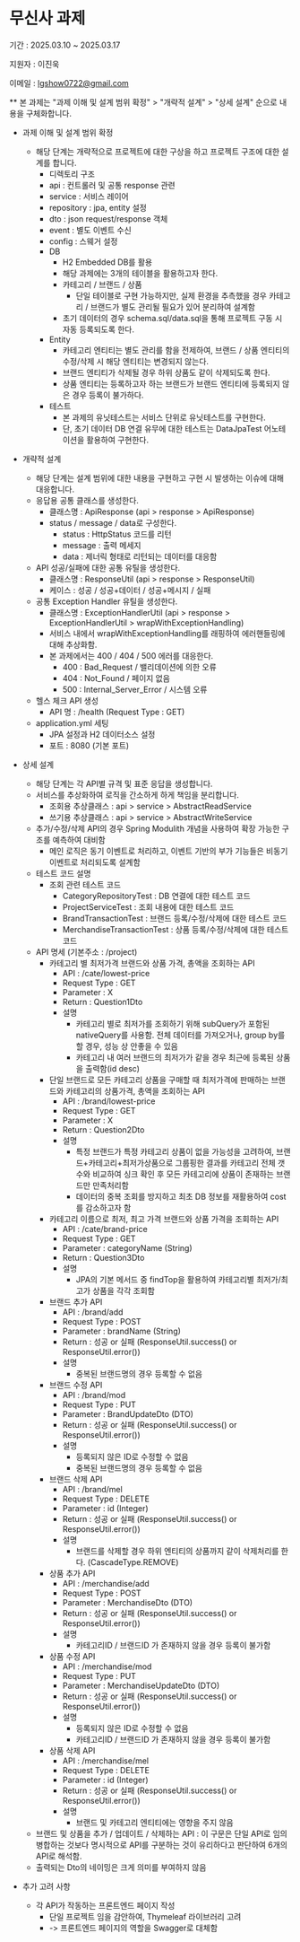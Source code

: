 # 무신사 과제
기간 : 2025.03.10 ~ 2025.03.17

지원자 : 이진욱

이메일 : lgshow0722@gmail.com

** 본 과제는 "과제 이해 및 설계 범위 확정" > "개략적 설계" > "상세 설계" 순으로 내용을 구체화합니다.

* 과제 이해 및 설계 범위 확정
  * 해당 단계는 개략적으로 프로젝트에 대한 구상을 하고 프로젝트 구조에 대한 설계를 합니다.
    *  디렉토리 구조
      * api : 컨트롤러 및 공통 response 관련
      * service : 서비스 레이어
      * repository : jpa, entity 설정
      * dto : json request/response 객체
      * event : 별도 이벤트 수신
      * config : 스웨거 설정
    * DB
      * H2 Embedded DB를 활용
      * 해당 과제에는 3개의 테이블을 활용하고자 한다.
      * 카테고리 / 브랜드 / 상품
        * 단일 테이블로 구현 가능하지만, 실제 환경을 추측했을 경우 카테고리 / 브랜드가 별도 관리될 필요가 있어 분리하여 설계함
      * 초기 데이터의 경우 schema.sql/data.sql을 통해 프로젝트 구동 시 자동 등록되도록 한다.
    * Entity
      * 카테고리 엔티티는 별도 관리를 함을 전제하여, 브랜드 / 상품 엔티티의 수정/삭제 시 해당 엔티티는 변경되지 않는다.
      * 브랜드 엔티티가 삭제될 경우 하위 상품도 같이 삭제되도록 한다.
      * 상품 엔티티는 등록하고자 하는 브랜드가 브랜드 엔티티에 등록되지 않은 경우 등록이 불가하다.
    * 테스트
      * 본 과제의 유닛테스트는 서비스 단위로 유닛테스트를 구현한다.
      * 단, 초기 데이터 DB 연결 유무에 대한 테스트는 DataJpaTest 어노테이션을 활용하여 구현한다.
        
* 개략적 설계
  * 해당 단계는 설계 범위에 대한 내용을 구현하고 구현 시 발생하는 이슈에 대해 대응합니다.
  * 응답용 공통 클래스를 생성한다.
    * 클래스명 : ApiResponse (api > response > ApiResponse)
    * status / message / data로 구성한다.
      * status : HttpStatus 코드를 리턴
      * message : 출력 메세지
      * data : 제너릭 형태로 리턴되는 데이터를 대응함
  * API 성공/실패에 대한 공통 유틸을 생성한다.
    * 클래스명 : ResponseUtil (api > response > ResponseUtil)
    * 케이스 : 성공 / 성공+데이터 / 성공+메시지 / 실패
  * 공통 Exception Handler 유틸을 생성한다.
    * 클래스명 : ExceptionHandlerUtil (api > response > ExceptionHandlerUtil > wrapWithExceptionHandling)
    * 서비스 내에서 wrapWithExceptionHandling를 래핑하여 에러핸들링에 대해 추상화함.
    * 본 과제에서는 400 / 404 / 500 에러를 대응한다.
      * 400 : Bad_Request / 밸리데이션에 의한 오류
      * 404 : Not_Found / 페이지 없음
      * 500 : Internal_Server_Error / 시스템 오류
  * 헬스 체크 API 생성
    * API 명 : /health (Request Type : GET)
  * application.yml 세팅
    * JPA 설정과 H2 데이터소스 설정
    * 포트 : 8080 (기본 포트)

* 상세 설계
  * 해당 단계는 각 API별 규격 및 표준 응답을 생성합니다.
  * 서비스를 추상화하여 로직을 간소하게 하게 책임을 분리합니다. 
    * 조회용 추상클래스 : api > service > AbstractReadService
    * 쓰기용 추상클래스 : api > service > AbstractWriteService
  * 추가/수정/삭제 API의 경우 Spring Modulith 개념을 사용하여 확장 가능한 구조를 예측하여 대비함
    * 메인 로직은 동기 이벤트로 처리하고, 이벤트 기반의 부가 기능들은 비동기 이벤트로 처리되도록 설계함
  * 테스트 코드 설명
    * 조회 관련 테스트 코드
      * CategoryRepositoryTest : DB 연결에 대한 테스트 코드
      * ProjectServiceTest : 조회 내용에 대한 테스트 코드
      * BrandTransactionTest : 브랜드 등록/수정/삭제에 대한 테스트 코드
      * MerchandiseTransactionTest : 상품 등록/수정/삭제에 대한 테스트 코드
  * API 명세 (기본주소 : /project)
    * 카테고리 별 최저가격 브랜드와 상품 가격, 총액을 조회하는 API
      * API : /cate/lowest-price
      * Request Type : GET
      * Parameter : X
      * Return : Question1Dto
      * 설명
        * 카테고리 별로 최저가를 조회하기 위해 subQuery가 포함된 nativeQuery를 사용함. 전체 데이터를 가져오거나, group by를 할 경우, 성능 상 안좋을 수 있음
        * 카테고리 내 여러 브랜드의 최저가가 같을 경우 최근에 등록된 상품을 출력함(id desc)
    * 단일 브랜드로 모든 카테고리 상품을 구매할 때 최저가격에 판매하는 브랜드와 카테고리의 상품가격, 총액을 조회하는 API
      * API : /brand/lowest-price
      * Request Type : GET
      * Parameter : X
      * Return : Question2Dto
      * 설명
        * 특정 브랜드가 특정 카테고리 상품이 없을 가능성을 고려하여, 브랜드+카테고리+최저가상품으로 그룹핑한 결과를 카테고리 전체 갯수와 비교하여 싱크 확인 후 모든 카테고리에 상품이 존재하는 브랜드만 만족처리함
        * 데이터의 중복 조회를 방지하고 최초 DB 정보를 재활용하여 cost를 감소하고자 함
    * 카테고리 이름으로 최저, 최고 가격 브랜드와 상품 가격을 조회하는 API
      * API : /cate/brand-price
      * Request Type : GET
      * Parameter : categoryName (String)
      * Return : Question3Dto
      * 설명
        * JPA의 기본 메서드 중 findTop을 활용하여 카테고리별 최저가/최고가 상품을 각각 조회함
    * 브랜드 추가 API
      * API : /brand/add
      * Request Type : POST
      * Parameter : brandName (String)
      * Return : 성공 or 실패 (ResponseUtil.success() or ResponseUtil.error())
      * 설명
        * 중복된 브랜드명의 경우 등록할 수 없음
    * 브랜드 수정 API
      * API : /brand/mod
      * Request Type : PUT
      * Parameter : BrandUpdateDto (DTO)
      * Return : 성공 or 실패 (ResponseUtil.success() or ResponseUtil.error())
      * 설명
        * 등록되지 않은 ID로 수정할 수 없음
        * 중복된 브랜드명의 경우 등록할 수 없음
    * 브랜드 삭제 API
      * API : /brand/mel
      * Request Type : DELETE
      * Parameter : id (Integer)
      * Return : 성공 or 실패 (ResponseUtil.success() or ResponseUtil.error())
      * 설명
        * 브랜드를 삭제할 경우 하위 엔티티의 상품까지 같이 삭제처리를 한다. (CascadeType.REMOVE)
    * 상품 추가 API
      * API : /merchandise/add
      * Request Type : POST
      * Parameter : MerchandiseDto (DTO)
      * Return : 성공 or 실패 (ResponseUtil.success() or ResponseUtil.error())
      * 설명
        * 카테고리ID / 브랜드ID 가 존재하지 않을 경우 등록이 불가함
    * 상품 수정 API
      * API : /merchandise/mod
      * Request Type : PUT
      * Parameter : MerchandiseUpdateDto (DTO)
      * Return : 성공 or 실패 (ResponseUtil.success() or ResponseUtil.error())
      * 설명
        * 등록되지 않은 ID로 수정할 수 없음
        * 카테고리ID / 브랜드ID 가 존재하지 않을 경우 등록이 불가함
    * 상품 삭제 API
      * API : /merchandise/mel
      * Request Type : DELETE
      * Parameter : id (Integer)
      * Return : 성공 or 실패 (ResponseUtil.success() or ResponseUtil.error())
      * 설명
        * 브랜드 및 카테고리 엔티티에는 영향을 주지 않음
  * 브랜드 및 상품을 추가 / 업데이트 / 삭제하는 API : 이 구문은 단일 API로 임의 병합하는 것보다 명시적으로 API를 구분하는 것이 유리하다고 판단하여 6개의 API로 해석함.
  * 출력되는 Dto의 네이밍은 크게 의미를 부여하지 않음

* 추가 고려 사항
  * 각 API가 작동하는 프론트엔드 페이지 작성
    * 단일 프로젝트 임을 감안하여, Thymeleaf 라이브러리 고려
    * -> 프론트엔드 페이지의 역할을 Swagger로 대체함